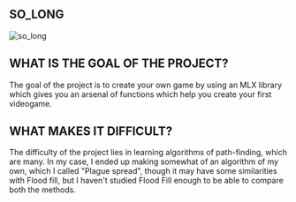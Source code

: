 ## SO_LONG

![so_long](https://github.com/AlexLuthor135/so_long/assets/134649029/5c2e00b4-3e29-4f87-93a8-1f7de46b378b)

## WHAT IS THE GOAL OF THE PROJECT?

The goal of the project is to create your own game by using an MLX library
which gives you an arsenal of functions which help you create your first
videogame.

## WHAT MAKES IT DIFFICULT?

The difficulty of the project lies in learning algorithms of path-finding,
which are many. In my case, I ended up making somewhat of an algorithm of
my own, which I called "Plague spread", though it may have some similarities
with Flood fill, but I haven't studied Flood Fill enough to be able to compare
both the methods.
